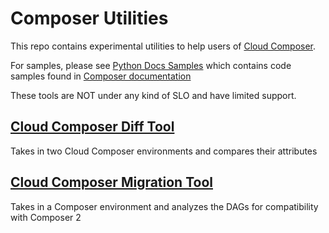 # Composer Utilities
This repo contains experimental utilities to help users of [Cloud Composer](https://cloud.google.com/composer).

For samples, please see [Python Docs Samples](https://github.com/GoogleCloudPlatform/python-docs-samples/tree/main/composer) which contains code samples found in [Composer documentation](cloud.google.com/composer)

These tools are NOT under any kind of SLO and have limited support. 

## [Cloud Composer Diff Tool](./cloudcomposerdiff)
Takes in two Cloud Composer environments and compares their attributes

## [Cloud Composer Migration Tool](./composer_migration)
Takes in a Composer environment and analyzes the DAGs for compatibility with Composer 2


